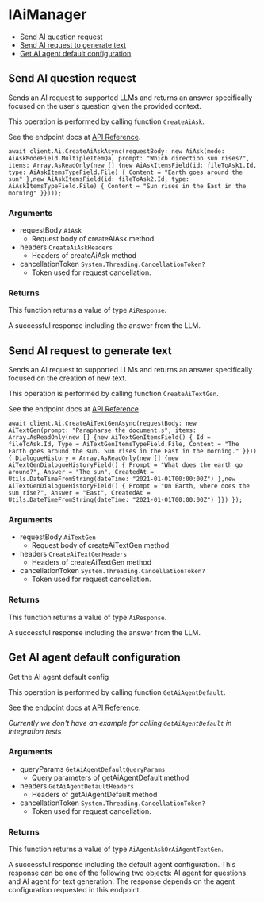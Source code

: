 # IAiManager


- [Send AI question request](#send-ai-question-request)
- [Send AI request to generate text](#send-ai-request-to-generate-text)
- [Get AI agent default configuration](#get-ai-agent-default-configuration)

## Send AI question request

Sends an AI request to supported LLMs and returns an answer specifically focused on the user's question given the provided context.

This operation is performed by calling function `CreateAiAsk`.

See the endpoint docs at
[API Reference](https://developer.box.com/reference/post-ai-ask/).

<!-- sample post_ai_ask -->
```
await client.Ai.CreateAiAskAsync(requestBody: new AiAsk(mode: AiAskModeField.MultipleItemQa, prompt: "Which direction sun rises?", items: Array.AsReadOnly(new [] {new AiAskItemsField(id: fileToAsk1.Id, type: AiAskItemsTypeField.File) { Content = "Earth goes around the sun" },new AiAskItemsField(id: fileToAsk2.Id, type: AiAskItemsTypeField.File) { Content = "Sun rises in the East in the morning" }})));
```

### Arguments

- requestBody `AiAsk`
  - Request body of createAiAsk method
- headers `CreateAiAskHeaders`
  - Headers of createAiAsk method
- cancellationToken `System.Threading.CancellationToken?`
  - Token used for request cancellation.


### Returns

This function returns a value of type `AiResponse`.

A successful response including the answer from the LLM.


## Send AI request to generate text

Sends an AI request to supported LLMs and returns an answer specifically focused on the creation of new text.

This operation is performed by calling function `CreateAiTextGen`.

See the endpoint docs at
[API Reference](https://developer.box.com/reference/post-ai-text-gen/).

<!-- sample post_ai_text_gen -->
```
await client.Ai.CreateAiTextGenAsync(requestBody: new AiTextGen(prompt: "Parapharse the document.s", items: Array.AsReadOnly(new [] {new AiTextGenItemsField() { Id = fileToAsk.Id, Type = AiTextGenItemsTypeField.File, Content = "The Earth goes around the sun. Sun rises in the East in the morning." }})) { DialogueHistory = Array.AsReadOnly(new [] {new AiTextGenDialogueHistoryField() { Prompt = "What does the earth go around?", Answer = "The sun", CreatedAt = Utils.DateTimeFromString(dateTime: "2021-01-01T00:00:00Z") },new AiTextGenDialogueHistoryField() { Prompt = "On Earth, where does the sun rise?", Answer = "East", CreatedAt = Utils.DateTimeFromString(dateTime: "2021-01-01T00:00:00Z") }}) });
```

### Arguments

- requestBody `AiTextGen`
  - Request body of createAiTextGen method
- headers `CreateAiTextGenHeaders`
  - Headers of createAiTextGen method
- cancellationToken `System.Threading.CancellationToken?`
  - Token used for request cancellation.


### Returns

This function returns a value of type `AiResponse`.

A successful response including the answer from the LLM.


## Get AI agent default configuration

Get the AI agent default config

This operation is performed by calling function `GetAiAgentDefault`.

See the endpoint docs at
[API Reference](https://developer.box.com/reference/get-ai-agent-default/).

*Currently we don't have an example for calling `GetAiAgentDefault` in integration tests*

### Arguments

- queryParams `GetAiAgentDefaultQueryParams`
  - Query parameters of getAiAgentDefault method
- headers `GetAiAgentDefaultHeaders`
  - Headers of getAiAgentDefault method
- cancellationToken `System.Threading.CancellationToken?`
  - Token used for request cancellation.


### Returns

This function returns a value of type `AiAgentAskOrAiAgentTextGen`.

A successful response including the default agent configuration.
This response can be one of the following two objects:
AI agent for questions and AI agent for text generation. The response
depends on the agent configuration requested in this endpoint.


